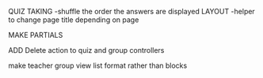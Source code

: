 QUIZ TAKING
    -shuffle the order the answers are displayed
LAYOUT
    -helper to change page title depending on page

MAKE PARTIALS

ADD Delete action to quiz and group controllers

make teacher group view list format rather than blocks